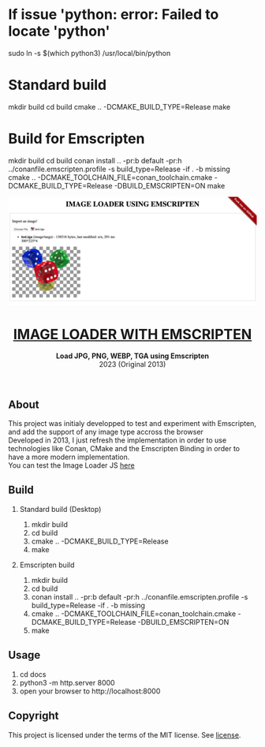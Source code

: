 # If issue 'python: error: Failed to locate 'python'
sudo ln -s $(which python3) /usr/local/bin/python

# Standard build
mkdir build
cd build
cmake .. -DCMAKE_BUILD_TYPE=Release
make 

# Build for Emscripten
mkdir build
cd build
conan install .. -pr:b default -pr:h ../conanfile.emscripten.profile -s build_type=Release -if . -b missing     
cmake .. -DCMAKE_TOOLCHAIN_FILE=conan_toolchain.cmake -DCMAKE_BUILD_TYPE=Release -DBUILD_EMSCRIPTEN=ON
make


<div align="center"><img src="assets/screenshot.png"></div>
<h1 align="center"><a href="https://anthonyliot.github.io/imageloader/">IMAGE LOADER WITH EMSCRIPTEN</a></h1>
<p align="center">
<strong>Load JPG, PNG, WEBP, TGA using Emscripten</strong>
<br>2023 (Original 2013)
</p>
<br/>
<h2>About</h2>
This project was initialy developped to test and experiment with Emscripten, and add the support of any image type accross the browser
<br/>
Developed in 2013, I just refresh the implementation in order to use technologies like Conan, CMake and the Emscripten Binding in order to have a more modern implementation.
<br/>
You can test the Image Loader JS <a href="https://anthonyliot.github.io/imageloader/">here</a>

<h2>Build</h2>

1. Standard build (Desktop)
    1. mkdir build
    1. cd build
    1. cmake .. -DCMAKE_BUILD_TYPE=Release
    1. make

1. Emscripten build
    1. mkdir build
    1. cd build
    1. conan install .. -pr:b default -pr:h ../conanfile.emscripten.profile -s build_type=Release -if . -b missing
    1. cmake .. -DCMAKE_TOOLCHAIN_FILE=conan_toolchain.cmake -DCMAKE_BUILD_TYPE=Release -DBUILD_EMSCRIPTEN=ON
    1. make

<h2>Usage</h2>

1. cd docs
1. python3 -m http.server 8000
1. open your browser to http://localhost:8000

<h2>Copyright</h2>
This project is licensed under the terms of the MIT license. See <a href="LICENSE">license</a>.